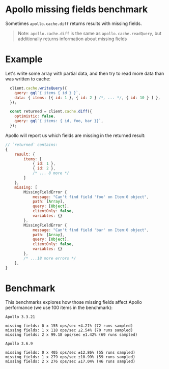 # Apollo missing fields benchmark

Sometimes `apollo.cache.diff` returns results with missing fields.

> Note: `apollo.cache.diff` is the same as `apollo.cache.readQuery`,
> but additionally returns information about missing fields

# Example

Let's write some array with partial data, and then try to read more data than was written
to cache:

```js
  client.cache.writeQuery({
    query: gql`{ items { id } }`,
    data: { items: [{ id: 1 }, { id: 2 } /*, ... */, { id: 10 } ] },
  });

  const returned = client.cache.diff({
    optimistic: false,
    query: gql`{ items: { id, foo, bar }}`,
  });
```

Apollo will report us which fields are missing in the returned result:

```js
// `returned` contains:
{
    result: {
        items: [
            { id: 1 },
            { id: 2 },
            /* ... 8 more */
        ]
    },
    missing: [
        MissingFieldError {
            message: "Can't find field 'foo' on Item:0 object",
            path: [Array],
            query: [Object],
            clientOnly: false,
            variables: {}
        },
        MissingFieldError {
            message: "Can't find field 'bar' on Item:0 object",
            path: [Array],
            query: [Object],
            clientOnly: false,
            variables: {}
        },
        /* ...18 more errors */
    ],
}
```

# Benchmark

This benchmarks explores how those missing fields affect Apollo performance (we use 100 items in the benchmark):

```
Apollo 3.3.21

missing fields: 0 x 155 ops/sec ±4.21% (72 runs sampled)
missing fields: 1 x 118 ops/sec ±2.54% (70 runs sampled)
missing fields: 2 x 99.18 ops/sec ±1.42% (69 runs sampled)
```

```
Apollo 3.6.9

missing fields: 0 x 405 ops/sec ±12.86% (55 runs sampled)
missing fields: 1 x 279 ops/sec ±10.99% (59 runs sampled)
missing fields: 2 x 276 ops/sec ±17.04% (46 runs sampled)
```

